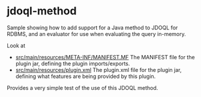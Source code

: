 jdoql-method
============

Sample showing how to add support for a Java method to JDOQL for RDBMS,
and an evaluator for use when evaluating the query in-memory.

Look at

* <a href="https://github.com/datanucleus/sample-jdoql-method/blob/master/src/main/resources/META-INF/MANIFEST.MF">src/main/resources/META-INF/MANIFEST.MF</a>   The MANIFEST file for the plugin jar, defining the plugin imports/exports.
* <a href="https://github.com/datanucleus/sample-jdoql-method/blob/master/src/main/resources/plugin.xml">src/main/resources/plugin.xml</a>   The plugin.xml file for the plugin jar, defining what features are being provided by this plugin.

Provides a very simple test of the use of this JDOQL method.
